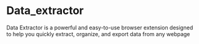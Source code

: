 # Data_extractor
Data Extractor is a powerful and easy-to-use browser extension designed to help you quickly extract, organize, and export data from any webpage
